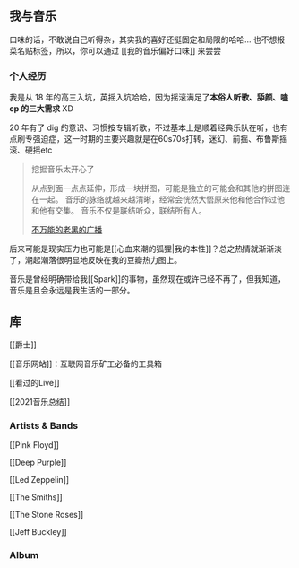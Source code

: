 

## 我与音乐

口味的话，不敢说自己听得杂，其实我的喜好还挺固定和局限的哈哈... 也不想报菜名贴标签，所以，你可以通过 [[我的音乐偏好口味]] 来尝尝

### 个人经历

我是从 18 年的高三入坑，英摇入坑哈哈，因为摇滚满足了**本俗人听歌、舔颜、嗑 cp 的三大需求** XD

20 年有了 dig 的意识、习惯按专辑听歌，不过基本上是顺着经典乐队在听，也有点刷专强迫症，这一时期的主要兴趣就是在60s70s打转，迷幻、前摇、布鲁斯摇滚、硬摇etc

> 挖掘音乐太开心了 
> 
> 从点到面一点点延伸，形成一块拼图，可能是独立的可能会和其他的拼图连在一起。 音乐的脉络就越来越清晰，经常会恍然大悟原来他和他合作过他和他有交集。 音乐不仅是联结听众，联结所有人。
> 
> [不万能的老黑的广播](https://www.douban.com/people/190792378/status/3852594346/?_i=5609262263564d8&dt_dapp=1)


后来可能是现实压力也可能是[[心血来潮的狐狸|我的本性]]？总之热情就渐渐淡了，潮起潮落很明显地反映在我的豆瓣热力图上。

音乐是曾经明确带给我[[Spark]]的事物，虽然现在或许已经不再了，但我知道，音乐是且会永远是我生活的一部分。


## 库

[[爵士]]

[[音乐网站]]：互联网音乐矿工必备的工具箱

[[看过的Live]]

[[2021音乐总结]]

### Artists & Bands
[[Pink Floyd]]

[[Deep Purple]]

[[Led Zeppelin]]

[[The Smiths]]

[[The Stone Roses]]

[[Jeff Buckley]]




### Album



